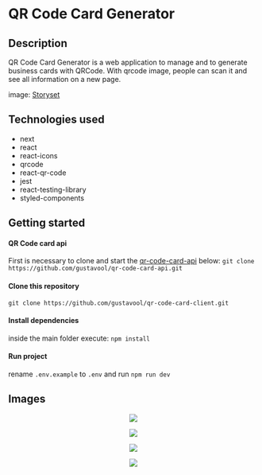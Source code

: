 # QR Code Card Generator

## Description

QR Code Card Generator is a web application to manage and to generate business cards with QRCode. With qrcode image, people can scan it and see all information on a new page.

image: [Storyset](https://storyset.com/illustration/hello/pana)

## Technologies used

- next
- react
- react-icons
- qrcode
- react-qr-code
- jest
- react-testing-library
- styled-components

## Getting started

#### QR Code card api

First is necessary to clone and start the [qr-code-card-api](https://github.com/gustavool/qr-code-card-api) below:
`git clone https://github.com/gustavool/qr-code-card-api.git`

#### Clone this repository

`git clone https://github.com/gustavool/qr-code-card-client.git`

#### Install dependencies

inside the main folder execute: `npm install`

#### Run project

rename `.env.example` to `.env` and run `npm run dev`

## Images

<p align='center'><img  src="readme/app-home.jpg"></p>
<p align='center'><img  src="readme/app-form.jpg"></p>
<p align='center'><img  src="readme/app-qrcode.jpg"></p>
<p align='center'><img  src="readme/app-card.jpg"></p>
